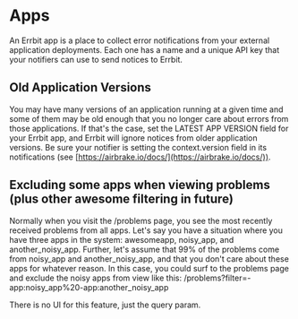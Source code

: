 # Apps

An Errbit app is a place to collect error notifications from your
external application deployments. Each one has a name and a unique API
key that your notifiers can use to send notices to Errbit.

## Old Application Versions

You may have many versions of an application running at a given time and
some of them may be old enough that you no longer care about errors from
those applications. If that's the case, set the LATEST APP VERSION field
for your Errbit app, and Errbit will ignore notices from older
application versions. Be sure your notifier is setting the
context.version field in its notifications (see
[https://airbrake.io/docs/](https://airbrake.io/docs/)).

## Excluding some apps when viewing problems (plus other awesome filtering in future)

Normally when you visit the /problems page, you see the most recently
received problems from all apps. Let's say you have a situation where
you have three apps in the system: awesomeapp, noisy_app, and
another_noisy_app. Further, let's assume that 99% of the problems
come from noisy_app and another_noisy_app, and that you don't care
about these apps for whatever reason. In this case, you could surf
to the problems page and exclude the noisy apps from view like this:
/problems?filter=-app:noisy_app%20-app:another_noisy_app

There is no UI for this feature, just the query param.
